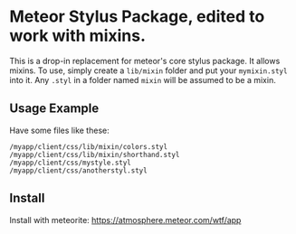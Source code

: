 # Meteor Stylus Package, edited to work with mixins.

This is a drop-in replacement for meteor's core stylus package. It allows mixins. To use, simply create a `lib/mixin` folder and put your `mymixin.styl` into it. Any `.styl` in a folder named `mixin` will be assumed to be a mixin.

## Usage Example

Have some files like these:

    /myapp/client/css/lib/mixin/colors.styl
    /myapp/client/css/lib/mixin/shorthand.styl
    /myapp/client/css/mystyle.styl
    /myapp/client/css/anotherstyl.styl

## Install

Install with meteorite: https://atmosphere.meteor.com/wtf/app